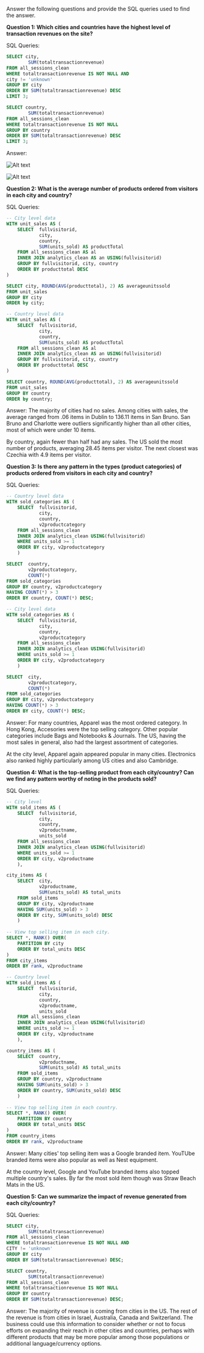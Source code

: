 Answer the following questions and provide the SQL queries used to find the answer.

    
**Question 1: Which cities and countries have the highest level of transaction revenues on the site?**


SQL Queries:
```SQL
SELECT city,
		SUM(totaltransactionrevenue)
FROM all_sessions_clean
WHERE totaltransactionrevenue IS NOT NULL AND 
city != 'unknown'
GROUP BY city
ORDER BY SUM(totaltransactionrevenue) DESC
LIMIT 3;

SELECT country,
		SUM(totaltransactionrevenue)
FROM all_sessions_clean
WHERE totaltransactionrevenue IS NOT NULL
GROUP BY country
ORDER BY SUM(totaltransactionrevenue) DESC
LIMIT 3;
```

Answer:

![Alt text](q1-1_cities.png)

![Alt text](q1-1_countries.png)


**Question 2: What is the average number of products ordered from visitors in each city and country?**


SQL Queries:
```SQL
-- City level data
WITH unit_sales AS (
	SELECT	fullvisitorid,
			city,
			country,
			SUM(units_sold) AS productTotal
	FROM all_sessions_clean AS al
	INNER JOIN analytics_clean AS an USING(fullvisitorid)
	GROUP BY fullvisitorid, city, country
	ORDER BY producttotal DESC
)

SELECT city, ROUND(AVG(producttotal), 2) AS averageunitssold
FROM unit_sales
GROUP BY city
ORDER by city;

-- Country level data
WITH unit_sales AS (
	SELECT	fullvisitorid,
			city,
			country,
			SUM(units_sold) AS productTotal
	FROM all_sessions_clean AS al
	INNER JOIN analytics_clean AS an USING(fullvisitorid)
	GROUP BY fullvisitorid, city, country
	ORDER BY producttotal DESC
)

SELECT country, ROUND(AVG(producttotal), 2) AS averageunitssold
FROM unit_sales
GROUP BY country
ORDER by country;
```

Answer:
The majority of cities had no sales. Among cities with sales, the average ranged from .06 items in Dublin to 136.11 items in San Bruno. San Bruno and Charlotte were outliers significantly higher than all other cities, most of which were under 10 items.

By country, again fewer than half had any sales. The US sold the most number of products, averaging 28.45 items per visitor. The next closest was Czechia with 4.9 items per visitor. 




**Question 3: Is there any pattern in the types (product categories) of products ordered from visitors in each city and country?**


SQL Queries:
```SQL
-- Country level data
WITH sold_categories AS (
	SELECT 	fullvisitorid,
			city,
			country,
			v2productcategory
	FROM all_sessions_clean
	INNER JOIN analytics_clean USING(fullvisitorid)
	WHERE units_sold >= 1
	ORDER BY city, v2productcategory
	)

SELECT 	country,
		v2productcategory,
		COUNT(*)
FROM sold_categories
GROUP BY country, v2productcategory
HAVING COUNT(*) > 3
ORDER BY country, COUNT(*) DESC;

-- City level data
WITH sold_categories AS (
	SELECT 	fullvisitorid,
			city,
			country,
			v2productcategory
	FROM all_sessions_clean
	INNER JOIN analytics_clean USING(fullvisitorid)
	WHERE units_sold >= 1
	ORDER BY city, v2productcategory
	)

SELECT 	city,
		v2productcategory,
		COUNT(*)
FROM sold_categories
GROUP BY city, v2productcategory
HAVING COUNT(*) > 3
ORDER BY city, COUNT(*) DESC;
```
Answer:
For many countries, Apparel was the most ordered category. In Hong Kong, Accesories were the top selling category. Other popular categories include Bags and Notebooks & Journals. The US, having the most sales in general, also had the largest assortment of categories.

At the city level, Apparel again appeared popular in many cities. Electronics also ranked highly particularly among US cities and also Cambridge.


**Question 4: What is the top-selling product from each city/country? Can we find any pattern worthy of noting in the products sold?**


SQL Queries:
```SQL
-- City level
WITH sold_items AS (
	SELECT 	fullvisitorid,
			city,
			country,
			v2productname,
			units_sold
	FROM all_sessions_clean
	INNER JOIN analytics_clean USING(fullvisitorid)
	WHERE units_sold >= 1
	ORDER BY city, v2productname
	),

city_items AS (
	SELECT 	city,
			v2productname,
			SUM(units_sold) AS total_units
	FROM sold_items
	GROUP BY city, v2productname
	HAVING SUM(units_sold) > 3
	ORDER BY city, SUM(units_sold) DESC
	)
	
-- View top selling item in each city.
SELECT *, RANK() OVER(
	PARTITION BY city
	ORDER BY total_units DESC
)
FROM city_items
ORDER BY rank, v2productname

-- Country level
WITH sold_items AS (
	SELECT 	fullvisitorid,
			city,
			country,
			v2productname,
			units_sold
	FROM all_sessions_clean
	INNER JOIN analytics_clean USING(fullvisitorid)
	WHERE units_sold >= 1
	ORDER BY city, v2productname
	),

country_items AS (
	SELECT 	country,
			v2productname,
			SUM(units_sold) AS total_units
	FROM sold_items
	GROUP BY country, v2productname
	HAVING SUM(units_sold) > 3
	ORDER BY country, SUM(units_sold) DESC
	)
	
-- View top selling item in each country.
SELECT *, RANK() OVER(
	PARTITION BY country
	ORDER BY total_units DESC
)
FROM country_items
ORDER BY rank, v2productname
```
Answer:
Many cities' top selling item was a Google branded item. YouTUbe branded items were also popular as well as Nest equipment.

At the country level, Google and YouTube branded items also topped multiple country's sales. By far the most sold item though was Straw Beach Mats in the US.




**Question 5: Can we summarize the impact of revenue generated from each city/country?**

SQL Queries:
```SQL
SELECT city,
		SUM(totaltransactionrevenue)
FROM all_sessions_clean
WHERE totaltransactionrevenue IS NOT NULL AND 
CITY != 'unknown'
GROUP BY city
ORDER BY SUM(totaltransactionrevenue) DESC;

SELECT country,
		SUM(totaltransactionrevenue)
FROM all_sessions_clean
WHERE totaltransactionrevenue IS NOT NULL
GROUP BY country
ORDER BY SUM(totaltransactionrevenue) DESC;
```


Answer:
The majority of revenue is coming from cities in the US. The rest of the revenue is from cities in Israel, Australia, Canada and Switzerland. The business could use this information to consider whether or not to focus efforts on expanding their reach in other cities and countries, perhaps with different products that may be more popular among those populations or additional language/currency options.






